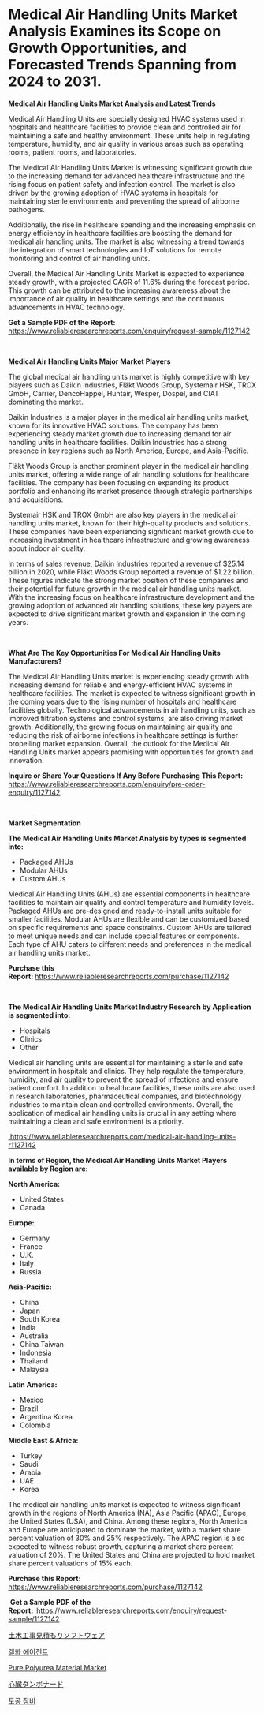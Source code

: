 <p><h1>Medical Air Handling Units Market Analysis Examines its Scope on Growth Opportunities, and Forecasted Trends Spanning from 2024 to 2031.</h1></p><p><strong>Medical Air Handling Units Market Analysis and Latest Trends</strong></p>
<p><p>Medical Air Handling Units are specially designed HVAC systems used in hospitals and healthcare facilities to provide clean and controlled air for maintaining a safe and healthy environment. These units help in regulating temperature, humidity, and air quality in various areas such as operating rooms, patient rooms, and laboratories.</p><p>The Medical Air Handling Units Market is witnessing significant growth due to the increasing demand for advanced healthcare infrastructure and the rising focus on patient safety and infection control. The market is also driven by the growing adoption of HVAC systems in hospitals for maintaining sterile environments and preventing the spread of airborne pathogens.</p><p>Additionally, the rise in healthcare spending and the increasing emphasis on energy efficiency in healthcare facilities are boosting the demand for medical air handling units. The market is also witnessing a trend towards the integration of smart technologies and IoT solutions for remote monitoring and control of air handling units.</p><p>Overall, the Medical Air Handling Units Market is expected to experience steady growth, with a projected CAGR of 11.6% during the forecast period. This growth can be attributed to the increasing awareness about the importance of air quality in healthcare settings and the continuous advancements in HVAC technology.</p></p>
<p><strong>Get a Sample PDF of the Report:&nbsp;</strong> <a href="https://www.reliableresearchreports.com/enquiry/request-sample/1127142">https://www.reliableresearchreports.com/enquiry/request-sample/1127142</a></p>
<p>&nbsp;</p>
<p><strong>Medical Air Handling Units Major Market Players</strong></p>
<p><p>The global medical air handling units market is highly competitive with key players such as Daikin Industries, Fläkt Woods Group, Systemair HSK, TROX GmbH, Carrier, DencoHappel, Huntair, Wesper, Dospel, and CIAT dominating the market.</p><p>Daikin Industries is a major player in the medical air handling units market, known for its innovative HVAC solutions. The company has been experiencing steady market growth due to increasing demand for air handling units in healthcare facilities. Daikin Industries has a strong presence in key regions such as North America, Europe, and Asia-Pacific.</p><p>Fläkt Woods Group is another prominent player in the medical air handling units market, offering a wide range of air handling solutions for healthcare facilities. The company has been focusing on expanding its product portfolio and enhancing its market presence through strategic partnerships and acquisitions.</p><p>Systemair HSK and TROX GmbH are also key players in the medical air handling units market, known for their high-quality products and solutions. These companies have been experiencing significant market growth due to increasing investment in healthcare infrastructure and growing awareness about indoor air quality.</p><p>In terms of sales revenue, Daikin Industries reported a revenue of $25.14 billion in 2020, while Fläkt Woods Group reported a revenue of $1.22 billion. These figures indicate the strong market position of these companies and their potential for future growth in the medical air handling units market. With the increasing focus on healthcare infrastructure development and the growing adoption of advanced air handling solutions, these key players are expected to drive significant market growth and expansion in the coming years.</p></p>
<p>&nbsp;</p>
<p><strong>What Are The Key Opportunities For Medical Air Handling Units Manufacturers?</strong></p>
<p><p>The Medical Air Handling Units market is experiencing steady growth with increasing demand for reliable and energy-efficient HVAC systems in healthcare facilities. The market is expected to witness significant growth in the coming years due to the rising number of hospitals and healthcare facilities globally. Technological advancements in air handling units, such as improved filtration systems and control systems, are also driving market growth. Additionally, the growing focus on maintaining air quality and reducing the risk of airborne infections in healthcare settings is further propelling market expansion. Overall, the outlook for the Medical Air Handling Units market appears promising with opportunities for growth and innovation.</p></p>
<p><strong>Inquire or Share Your Questions If Any Before Purchasing This Report:</strong> <a href="https://www.reliableresearchreports.com/enquiry/pre-order-enquiry/1127142">https://www.reliableresearchreports.com/enquiry/pre-order-enquiry/1127142</a></p>
<p>&nbsp;</p>
<p><strong>Market Segmentation</strong></p>
<p><strong>The Medical Air Handling Units Market Analysis by types is segmented into:</strong></p>
<p><ul><li>Packaged AHUs</li><li>Modular AHUs</li><li>Custom AHUs</li></ul></p>
<p><p>Medical Air Handling Units (AHUs) are essential components in healthcare facilities to maintain air quality and control temperature and humidity levels. Packaged AHUs are pre-designed and ready-to-install units suitable for smaller facilities. Modular AHUs are flexible and can be customized based on specific requirements and space constraints. Custom AHUs are tailored to meet unique needs and can include special features or components. Each type of AHU caters to different needs and preferences in the medical air handling units market.</p></p>
<p><strong>Purchase this Report:&nbsp;</strong><a href="https://www.reliableresearchreports.com/purchase/1127142">https://www.reliableresearchreports.com/purchase/1127142</a></p>
<p>&nbsp;</p>
<p><strong>The Medical Air Handling Units Market Industry Research by Application is segmented into:</strong></p>
<p><ul><li>Hospitals</li><li>Clinics</li><li>Other</li></ul></p>
<p><p>Medical air handling units are essential for maintaining a sterile and safe environment in hospitals and clinics. They help regulate the temperature, humidity, and air quality to prevent the spread of infections and ensure patient comfort. In addition to healthcare facilities, these units are also used in research laboratories, pharmaceutical companies, and biotechnology industries to maintain clean and controlled environments. Overall, the application of medical air handling units is crucial in any setting where maintaining a clean and safe environment is a priority.</p></p>
<p><a href="https://www.reliableresearchreports.com/medical-air-handling-units-r1127142">&nbsp;https://www.reliableresearchreports.com/medical-air-handling-units-r1127142</a></p>
<p><strong>In terms of Region, the Medical Air Handling Units Market Players available by Region are:</strong></p>
<p>
    <p> <strong> North America: </strong>
        <ul>
            <li>United States</li>
            <li>Canada</li>
        </ul>
        </p> 
    <p> <strong> Europe: </strong>
        <ul>
            <li>Germany</li>
            <li>France</li>
            <li>U.K.</li>
            <li>Italy</li>
            <li>Russia</li>
        </ul>
        </p> 
    <p> <strong> Asia-Pacific: </strong>
        <ul>
            <li>China</li>
            <li>Japan</li>
            <li>South Korea</li>
            <li>India</li>
            <li>Australia</li>
            <li>China Taiwan</li>
            <li>Indonesia</li>
            <li>Thailand</li>
            <li>Malaysia</li>
        </ul>
        </p> 
    <p> <strong> Latin America: </strong>
        <ul>
            <li>Mexico</li>
            <li>Brazil</li>
            <li>Argentina Korea</li>
            <li>Colombia</li>
        </ul>
        </p> 
    <p> <strong> Middle East & Africa: </strong>
        <ul>
            <li>Turkey</li>
            <li>Saudi</li>
            <li>Arabia</li>
            <li>UAE</li>
            <li>Korea</li>
        </ul>
    </p>
    </p>
<p><p>The medical air handling units market is expected to witness significant growth in the regions of North America (NA), Asia Pacific (APAC), Europe, the United States (USA), and China. Among these regions, North America and Europe are anticipated to dominate the market, with a market share percent valuation of 30% and 25% respectively. The APAC region is also expected to witness robust growth, capturing a market share percent valuation of 20%. The United States and China are projected to hold market share percent valuations of 15% each.</p></p>
<p><strong>Purchase this Report: </strong><a href="https://www.reliableresearchreports.com/purchase/1127142">https://www.reliableresearchreports.com/purchase/1127142</a></p>
<p>&nbsp;<strong>Get a Sample PDF of the Report:&nbsp;&nbsp;</strong><a href="https://www.reliableresearchreports.com/enquiry/request-sample/1127142">https://www.reliableresearchreports.com/enquiry/request-sample/1127142</a></p>
<p><strong></strong></p>
<p><p><a href="https://medium.com/@rocklobster885/%E5%9C%B0%E4%B8%8A%E5%B7%A5%E4%BA%8B%E8%A6%8B%E7%A9%8D%E3%82%BD%E3%83%95%E3%83%88%E3%82%A6%E3%82%A7%E3%82%A2%E5%B8%82%E5%A0%B4-%E7%A8%AE%E9%A1%9E-%E3%82%A2%E3%83%97%E3%83%AA%E3%82%B1%E3%83%BC%E3%82%B7%E3%83%A7%E3%83%B3-%E3%81%8A%E3%82%88%E3%81%B3%E5%9C%B0%E7%90%86%E3%81%AB%E3%82%88%E3%82%8B%E5%8C%85%E6%8B%AC%E7%9A%84%E8%A9%95%E4%BE%A1-a6e09aa7a5b2">土木工事見積もりソフトウェア</a></p><p><a href="https://medium.com/@bennyuigleyjks/%EA%B2%B0%ED%95%A9%EC%A0%9C-%EC%8B%9C%EC%9E%A5-%EC%A0%84%EB%A7%9D-%EC%82%B0%EC%97%85-%EA%B0%9C%EC%9A%94-%EB%B0%8F-%EC%98%88%EC%B8%A1-2024%EB%85%84%EB%B6%80%ED%84%B0-2031%EB%85%84%EA%B9%8C%EC%A7%80-5a269b550180">겔화 에이전트</a></p><p><a href="https://issuu.com/reportprime-2/docs/pure-polyurea-material-market-size-2030.pptx">Pure Polyurea Material Market</a></p><p><a href="https://medium.com/@carolynsparkly/%E5%BF%83%E3%82%BF%E3%83%B3%E3%83%9D%E3%83%8A%E3%83%BC%E3%83%87%E5%B8%82%E5%A0%B4%E3%81%AE%E8%A6%8F%E6%A8%A1%E3%81%A8%E5%B8%82%E5%A0%B4%E5%8B%95%E5%90%91-%E5%AE%8C%E5%85%A8%E3%81%AA%E7%94%A3%E6%A5%AD%E6%A6%82%E8%A6%81-2024%E5%B9%B4%E3%81%8B%E3%82%892031%E5%B9%B4-59641fbb5ba5">心臓タンポナード</a></p><p><a href="https://medium.com/@cezarymarciniak2022/%EC%A7%80%EA%B5%AC-%EC%9D%B4%EB%8F%99-%EC%9E%A5%EB%B9%84-%EC%8B%9C%EC%9E%A5-%EA%B7%9C%EB%AA%A8-%EB%B0%8F-%EC%8B%9C%EC%9E%A5-%EB%8F%99%ED%96%A5-%EC%99%84%EB%B2%BD%ED%95%9C-%EC%82%B0%EC%97%85-%EA%B0%9C%EC%9A%94-2024%EB%85%84%EB%B6%80%ED%84%B0-2031%EB%85%84%EA%B9%8C%EC%A7%80-6bf58fbc75b0">토공 장비</a></p></p>